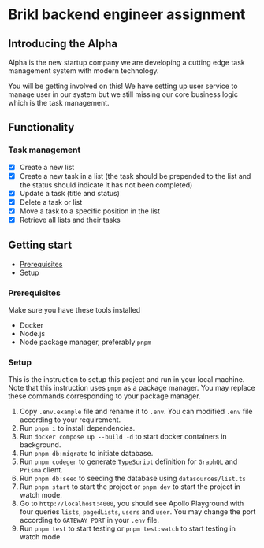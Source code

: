 # Brikl backend engineer assignment

## Introducing the Alpha

Alpha is the new startup company we are developing a cutting edge task management system with modern technology.

You will be getting involved on this! We have setting up user service to manage user in our system but we still missing our core business logic which is the task management.

## Functionality

### Task management

- [x] Create a new list
- [x] Create a new task in a list (the task should be prepended to the list and the
      status should indicate it has not been completed)
- [x] Update a task (title and status)
- [x] Delete a task or list
- [x] Move a task to a specific position in the list
- [x] Retrieve all lists and their tasks

## Getting start

- [Prerequisites](#prerequisites)
- [Setup](#setup)

### Prerequisites

Make sure you have these tools installed

- Docker
- Node.js
- Node package manager, preferably `pnpm`

### Setup

This is the instruction to setup this project and run in your local machine. Note that this instruction uses `pnpm` as a package manager. You may replace these commands corresponding to your package manager.

1. Copy `.env.example` file and rename it to `.env`. You can modified `.env` file according to your requirement.
2. Run `pnpm i` to install dependencies.
3. Run `docker compose up --build -d` to start docker containers in background.
4. Run `pnpm db:migrate` to initiate database.
5. Run `pnpm codegen` to generate `TypeScript` definition for `GraphQL` and `Prisma` client.
6. Run `pnpm db:seed` to seeding the database using `datasources/list.ts`
7. Run `pnpm start` to start the project or `pnpm dev` to start the project in watch mode.
8. Go to `http://localhost:4000`, you should see Apollo Playground with four queries `lists`, `pagedLists`, `users` and `user`. You may change the port according to `GATEWAY_PORT` in your `.env` file.
9. Run `pnpm test` to start testing or `pnpm test:watch` to start testing in watch mode
